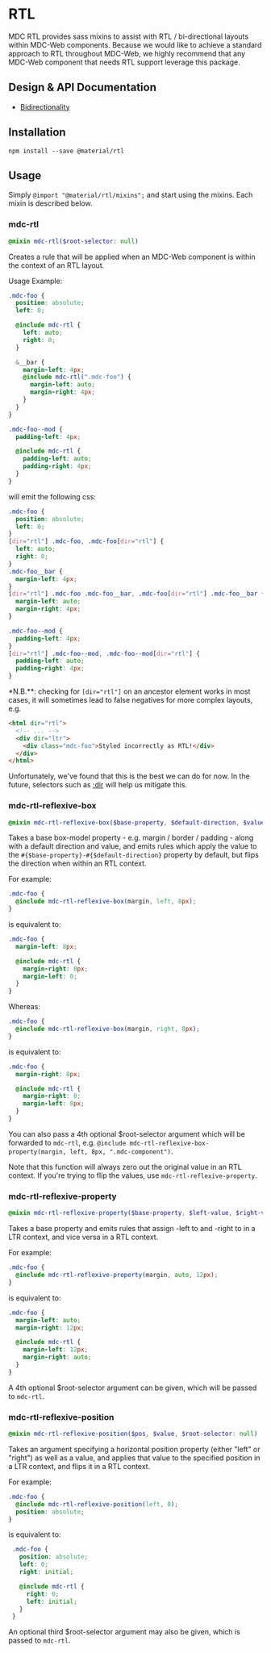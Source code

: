 <!--docs:
title: "RTL"
layout: detail
section: components
excerpt: "Right-to-left and bi-directional text layout via SCSS helpers."
path: /catalog/rtl/
-->

# RTL

MDC RTL provides sass mixins to assist with RTL / bi-directional layouts within MDC-Web components.
Because we would like to achieve a standard approach to RTL throughout MDC-Web, we highly recommend
that any MDC-Web component that needs RTL support leverage this package.

## Design & API Documentation

<ul class="icon-list">
  <li class="icon-list-item icon-list-item--spec">
    <a href="https://material.io/guidelines/usability/bidirectionality.html">Bidirectionality</a>
  </li>
</ul>

## Installation

```
npm install --save @material/rtl
```

## Usage

Simply `@import "@material/rtl/mixins";` and start using the mixins. Each mixin is described below.

### mdc-rtl

```scss
@mixin mdc-rtl($root-selector: null)
```

Creates a rule that will be applied when an MDC-Web component is within the context of an RTL layout.

Usage Example:

```scss
.mdc-foo {
  position: absolute;
  left: 0;

  @include mdc-rtl {
    left: auto;
    right: 0;
  }

  &__bar {
    margin-left: 4px;
    @include mdc-rtl(".mdc-foo") {
      margin-left: auto;
      margin-right: 4px;
    }
  }
}

.mdc-foo--mod {
  padding-left: 4px;

  @include mdc-rtl {
    padding-left: auto;
    padding-right: 4px;
  }
}
```

will emit the following css:

```css
.mdc-foo {
  position: absolute;
  left: 0;
}
[dir="rtl"] .mdc-foo, .mdc-foo[dir="rtl"] {
  left: auto;
  right: 0;
}
.mdc-foo__bar {
  margin-left: 4px;
}
[dir="rtl"] .mdc-foo .mdc-foo__bar, .mdc-foo[dir="rtl"] .mdc-foo__bar {
  margin-left: auto;
  margin-right: 4px;
}

.mdc-foo--mod {
  padding-left: 4px;
}
[dir="rtl"] .mdc-foo--mod, .mdc-foo--mod[dir="rtl"] {
  padding-left: auto;
  padding-right: 4px;
}
```
*N.B.**: checking for `[dir="rtl"]` on an ancestor element works in most cases, it will sometimes
lead to false negatives for more complex layouts, e.g.

```html
<html dir="rtl">
  <!-- ... -->
  <div dir="ltr">
    <div class="mdc-foo">Styled incorrectly as RTL!</div>
  </div>
</html>
```

Unfortunately, we've found that this is the best we can do for now. In the future, selectors such
as [:dir](http://mdn.io/:dir) will help us mitigate this.

### mdc-rtl-reflexive-box

```scss
@mixin mdc-rtl-reflexive-box($base-property, $default-direction, $value, $root-selector: null)
```

Takes a base box-model property - e.g. margin / border / padding - along with a default
direction and value, and emits rules which apply the value to the
`#{$base-property}-#{$default-direction}` property by default, but flips the direction
when within an RTL context.

For example:

```scss
.mdc-foo {
  @include mdc-rtl-reflexive-box(margin, left, 8px);
}
```
is equivalent to:

```scss
.mdc-foo {
  margin-left: 8px;

  @include mdc-rtl {
    margin-right: 8px;
    margin-left: 0;
  }
}
```

Whereas:

```scss
.mdc-foo {
  @include mdc-rtl-reflexive-box(margin, right, 8px);
}
```
is equivalent to:

```scss
.mdc-foo {
  margin-right: 8px;

  @include mdc-rtl {
    margin-right: 0;
    margin-left: 8px;
  }
}
```

You can also pass a 4th optional $root-selector argument which will be forwarded to `mdc-rtl`,
e.g. `@include mdc-rtl-reflexive-box-property(margin, left, 8px, ".mdc-component")`.

Note that this function will always zero out the original value in an RTL context. If you're
trying to flip the values, use `mdc-rtl-reflexive-property`.

### mdc-rtl-reflexive-property

```scss
@mixin mdc-rtl-reflexive-property($base-property, $left-value, $right-value, $root-selector: null)
```

Takes a base property and emits rules that assign <base-property>-left to <left-value> and
<base-property>-right to <right-value> in a LTR context, and vice versa in a RTL context.

For example:

```scss
.mdc-foo {
  @include mdc-rtl-reflexive-property(margin, auto, 12px);
}
```
is equivalent to:

```scss
.mdc-foo {
  margin-left: auto;
  margin-right: 12px;

  @include mdc-rtl {
    margin-left: 12px;
    margin-right: auto;
  }
}
```

A 4th optional $root-selector argument can be given, which will be passed to `mdc-rtl`.

### mdc-rtl-reflexive-position

```scss
@mixin mdc-rtl-reflexive-position($pos, $value, $root-selector: null)
```

Takes an argument specifying a horizontal position property (either "left" or "right") as well
as a value, and applies that value to the specified position in a LTR context, and flips it in a
RTL context.

For example:

```scss
.mdc-foo {
  @include mdc-rtl-reflexive-position(left, 0);
  position: absolute;
}
```
is equivalent to:

```scss
 .mdc-foo {
   position: absolute;
   left: 0;
   right: initial;

   @include mdc-rtl {
     right: 0;
     left: initial;
   }
 }
```

An optional third $root-selector argument may also be given, which is passed to `mdc-rtl`.
